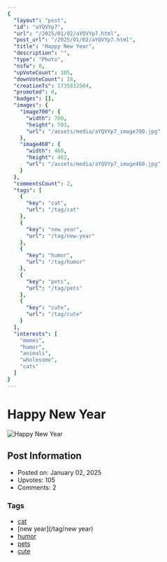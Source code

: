 ```yaml
---
{
  "layout": "post",
  "id": "aYQVYp7",
  "url": "/2025/01/02/aYQVYp7.html",
  "post_url": "/2025/01/02/aYQVYp7.html",
  "title": "Happy New Year",
  "description": "",
  "type": "Photo",
  "nsfw": 0,
  "upVoteCount": 105,
  "downVoteCount": 18,
  "creationTs": 1735832584,
  "promoted": 0,
  "badges": [],
  "images": {
    "image700": {
      "width": 700,
      "height": 703,
      "url": "/assets/media/aYQVYp7_image700.jpg"
    },
    "image460": {
      "width": 460,
      "height": 462,
      "url": "/assets/media/aYQVYp7_image460.jpg"
    }
  },
  "commentsCount": 2,
  "tags": [
    {
      "key": "cat",
      "url": "/tag/cat"
    },
    {
      "key": "new year",
      "url": "/tag/new-year"
    },
    {
      "key": "humor",
      "url": "/tag/humor"
    },
    {
      "key": "pets",
      "url": "/tag/pets"
    },
    {
      "key": "cute",
      "url": "/tag/cute"
    }
  ],
  "interests": [
    "memes",
    "humor",
    "animals",
    "wholesome",
    "cats"
  ]
}
---
```


# Happy New Year

![Happy New Year](/assets/media/aYQVYp7_image700.jpg)

## Post Information

- Posted on: January 02, 2025
- Upvotes: 105
- Comments: 2

### Tags

- [cat](/tag/cat)
- [new year](/tag/new year)
- [humor](/tag/humor)
- [pets](/tag/pets)
- [cute](/tag/cute)
